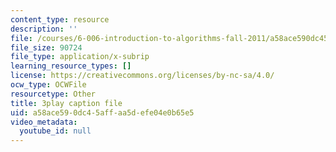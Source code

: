 ```yaml
---
content_type: resource
description: ''
file: /courses/6-006-introduction-to-algorithms-fall-2011/a58ace590dc45affaa5defe04e0b65e5_wFP5VHGHFdk.vtt
file_size: 90724
file_type: application/x-subrip
learning_resource_types: []
license: https://creativecommons.org/licenses/by-nc-sa/4.0/
ocw_type: OCWFile
resourcetype: Other
title: 3play caption file
uid: a58ace59-0dc4-5aff-aa5d-efe04e0b65e5
video_metadata:
  youtube_id: null
---
```

